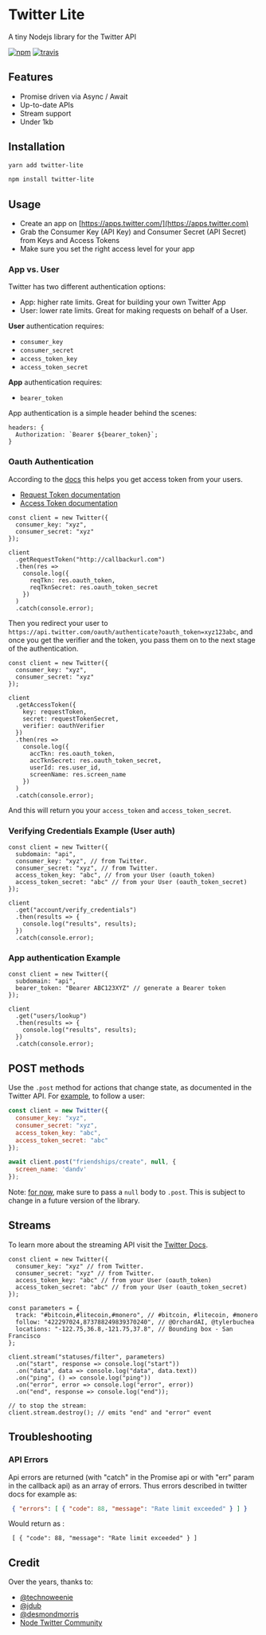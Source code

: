 # Twitter Lite

A tiny Nodejs library for the Twitter API

[![npm](https://img.shields.io/npm/v/twitter-lite.svg)](https://npm.im/twitter-lite) [![travis](https://travis-ci.org/Preposterous/twitter-lite.svg?branch=master)](https://travis-ci.org/Preposterous/twitter-lite)

## Features

* Promise driven via Async / Await
* Up-to-date APIs
* Stream support
* Under 1kb

## Installation

```zsh
yarn add twitter-lite
```

```zsh
npm install twitter-lite
```

## Usage

* Create an app on [https://apps.twitter.com/](https://apps.twitter.com)
* Grab the Consumer Key (API Key) and Consumer Secret (API Secret) from Keys and Access Tokens
* Make sure you set the right access level for your app

### App vs. User

Twitter has two different authentication options:

* App: higher rate limits. Great for building your own Twitter App
* User: lower rate limits. Great for making requests on behalf of a User.

**User** authentication requires:

* `consumer_key`
* `consumer_secret`
* `access_token_key`
* `access_token_secret`

**App** authentication requires:

* `bearer_token`

App authentication is a simple header behind the scenes:

```es6
headers: {
  Authorization: `Bearer ${bearer_token}`;
}
```

### Oauth Authentication

According to the [docs](https://developer.twitter.com/en/docs/basics/authentication/api-reference/authenticate) this helps you get access token from your users.

* [Request Token documentation](https://developer.twitter.com/en/docs/basics/authentication/api-reference/request_token)
* [Access Token documentation](https://developer.twitter.com/en/docs/basics/authentication/api-reference/access_token)

```es6
const client = new Twitter({
  consumer_key: "xyz",
  consumer_secret: "xyz"
});

client
  .getRequestToken("http://callbackurl.com")
  .then(res =>
    console.log({
      reqTkn: res.oauth_token,
      reqTknSecret: res.oauth_token_secret
    })
  )
  .catch(console.error);
```

Then you redirect your user to `https://api.twitter.com/oauth/authenticate?oauth_token=xyz123abc`, and once you get the verifier and the token, you pass them on to the next stage of the authentication.

```es6
const client = new Twitter({
  consumer_key: "xyz",
  consumer_secret: "xyz"
});

client
  .getAccessToken({
    key: requestToken,
    secret: requestTokenSecret,
    verifier: oauthVerifier
  })
  .then(res =>
    console.log({
      accTkn: res.oauth_token,
      accTknSecret: res.oauth_token_secret,
      userId: res.user_id,
      screenName: res.screen_name
    })
  )
  .catch(console.error);
```

And this will return you your `access_token` and `access_token_secret`.

### Verifying Credentials Example (User auth)

```es6
const client = new Twitter({
  subdomain: "api",
  consumer_key: "xyz", // from Twitter.
  consumer_secret: "xyz", // from Twitter.
  access_token_key: "abc", // from your User (oauth_token)
  access_token_secret: "abc" // from your User (oauth_token_secret)
});

client
  .get("account/verify_credentials")
  .then(results => {
    console.log("results", results);
  })
  .catch(console.error);
```

### App authentication Example

```es6
const client = new Twitter({
  subdomain: "api",
  bearer_token: "Bearer ABC123XYZ" // generate a Bearer token
});

client
  .get("users/lookup")
  .then(results => {
    console.log("results", results);
  })
  .catch(console.error);
```

## POST methods

Use the `.post` method for actions that change state, as documented in the Twitter API. For [example](https://developer.twitter.com/en/docs/accounts-and-users/follow-search-get-users/api-reference/post-friendships-create.html), to follow a user:

```js
const client = new Twitter({
  consumer_key: "xyz",
  consumer_secret: "xyz",
  access_token_key: "abc",
  access_token_secret: "abc"
});

await client.post("friendships/create", null, {
  screen_name: 'dandv'
});
```

Note: [for now](https://github.com/Preposterous/twitter-lite/issues/15#issuecomment-402902433), make sure to pass a `null` body to `.post`. This is subject to change in a future version of the library.

## Streams

To learn more about the streaming API visit the [Twitter Docs](https://developer.twitter.com/en/docs/tweets/filter-realtime/api-reference/post-statuses-filter.html).

```es6
const client = new Twitter({
  consumer_key: "xyz" // from Twitter.
  consumer_secret: "xyz" // from Twitter.
  access_token_key: "abc" // from your User (oauth_token)
  access_token_secret: "abc" // from your User (oauth_token_secret)
});

const parameters = {
  track: "#bitcoin,#litecoin,#monero", // #bitcoin, #litecoin, #monero
  follow: "422297024,873788249839370240", // @OrchardAI, @tylerbuchea
  locations: "-122.75,36.8,-121.75,37.8", // Bounding box -	San Francisco
};

client.stream("statuses/filter", parameters)
  .on("start", response => console.log("start"))
  .on("data", data => console.log("data", data.text))
  .on("ping", () => console.log("ping"))
  .on("error", error => console.log("error", error))
  .on("end", response => console.log("end"));

// to stop the stream:
client.stream.destroy(); // emits "end" and "error" event
```

## Troubleshooting

### API Errors

Api errors are returned (with "catch" in the Promise api or with "err" param in the callback api) as an array of errors.
Thus errors described in twitter docs for example as:

```JSON
 { "errors": [ { "code": 88, "message": "Rate limit exceeded" } ] }
```

Would return as :

```
 [ { "code": 88, "message": "Rate limit exceeded" } ]
```

## Credit

Over the years, thanks to:

* [@technoweenie](http://github.com/technoweenie)
* [@jdub](http://github.com/jdub)
* [@desmondmorris](http://github.com/desmondmorris)
* [Node Twitter Community](https://github.com/desmondmorris/node-twitter/graphs/contributors)
